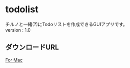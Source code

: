 # todolist  
チルノと一緒(?)にTodoリストを作成できるGUIアプリです。  
version : 1.0

## ダウンロードURL
[For Mac](https://srv01.bitsend.jp/download/dd789a827132ac197edb682d46bd9039.html)
